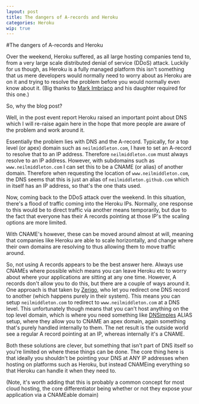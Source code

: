 ```yaml
---
layout: post
title: The dangers of A-records and Heroku
categories: Heroku
wip: true
---
```

#The dangers of A-records and Heroku

Over the weekend, Heroku suffered, as all large hosting companies tend to, from a very large scale distributed denial of service (DDoS) attack. Luckily for us though, as Heroku is a fully managed platform this isn't something that us mere developers would normally need to worry about as Heroku are on it and trying to resolve the problem before you would normally even know about it. (Big thanks to [Mark Imbriaco](https://twitter.com/#!/markimbriaco) and his daughter required for this one.)

So, why the blog post?

Well, in the post event report Heroku raised an important point about DNS which I will re-raise again here in the hope that more people are aware of the problem and work around it.

Essentially the problem lies with DNS and the A-record.  Typically, for a top level (or apex) domain such as `neilmiddleton.com`, I have to set an A-record to resolve that to an IP address.  Therefore `neilmiddleton.com` must always resolve to an IP address.  However, with subdomains such as `www.neilmiddleton.com` I can set this to be a CNAME (or alias) of another domain.  Therefore when requesting the location of `www.neilmiddleton.com`, the DNS seems that this is just an alias of `neilmiddleton.github.com` which in itself has an IP address, so that's the one thats used.

Now, coming back to the DDoS attack over the weekend.  In this situation, there's a flood of traffic coming into the Heroku IPs.  Normally, one response to this would be to direct traffic via another means temporarily, but due to the fact that everyone has their A records pointing at those IP's the scaling options are more limited.

With CNAME's however, these can be moved around almost at will, meaning that companies like Heroku are able to scale horizontally, and change where their own domains are resolving to thus allowing them to move traffic around.

So, not using A records appears to be the best answer here.  Always use CNAMEs where possible which means you can leave Heroku etc to worry about where your applications are sitting at any one time.  However, A records don't allow you to do this, but there are a couple of ways around it.  One approach is that taken by [Zerigo](http://zerigo.com), who let you redirect one DNS record to another (which happens purely in their system).  This means you can setup `neilmiddleton.com` to redirect to `www.neilmiddleton.com` at a DNS level.  This unfortunately though means that you can't host anything on the top level domain, which is where you need something like [DNSimples](https://dnsimple.com/) ALIAS setup, where they allow you to CNAME an apex domain, again something that's purely handled internally to them.  The net result is the outside world see a regular A record pointing at an IP, whereas internally it's a CNAME.

Both these solutions are clever, but something that isn't part of DNS itself so you're limited on where these things can be done.  The core thing here is that ideally you shouldn't be pointing your DNS at ANY IP addresses when hosting on platforms such as Heroku, but instead CNAMEing everything so that Heroku can handle it when they need to.

(Note, it's worth adding that this is probably a common concept for most cloud hosting,  the core differentiator being whether or not they expose your application via a CNAMEable domain)
